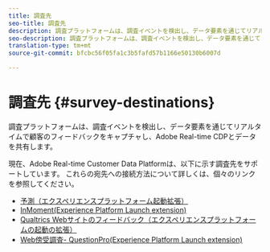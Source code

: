 ```yaml
---
title: 調査先
seo-title: 調査先
description: 調査プラットフォームは、調査イベントを検出し、データ要素を通じてリアルタイムで顧客のフィードバックをキャプチャし、Adobe Real-time CDPとデータを共有します。
seo-description: 調査プラットフォームは、調査イベントを検出し、データ要素を通じてリアルタイムで顧客のフィードバックをキャプチャし、Adobe Real-time CDPとデータを共有します。
translation-type: tm+mt
source-git-commit: bfcbc56f05fa1c3b5fafd57b1166e50130b6007d

---
```



# 調査先 {#survey-destinations}

調査プラットフォームは、調査イベントを検出し、データ要素を通じてリアルタイムで顧客のフィードバックをキャプチャし、Adobe Real-time CDPとデータを共有します。

現在、Adobe Real-time Customer Data Platformは、以下に示す調査先をサポートしています。 これらの宛先への接続方法について詳しくは、個々のリンクを参照してください。

* [予測（エクスペリエンスプラットフォーム起動拡張）](/help/rtcdp/destinations/foresee-extension.md)
* [InMoment(Experience Platform Launch extension)](/help/rtcdp/destinations/inmoment-extension.md)
* [Qualtrics Webサイトのフィードバック（エクスペリエンスプラットフォームの起動の拡張）](qualtrics-extension.md)
* [Web傍受調査- QuestionPro(Experience Platform Launch extension)](/help/rtcdp/destinations/web-intercept-surveys-extension.md)